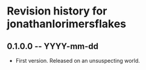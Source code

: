 # Revision history for jonathanlorimersflakes

## 0.1.0.0 -- YYYY-mm-dd

* First version. Released on an unsuspecting world.
